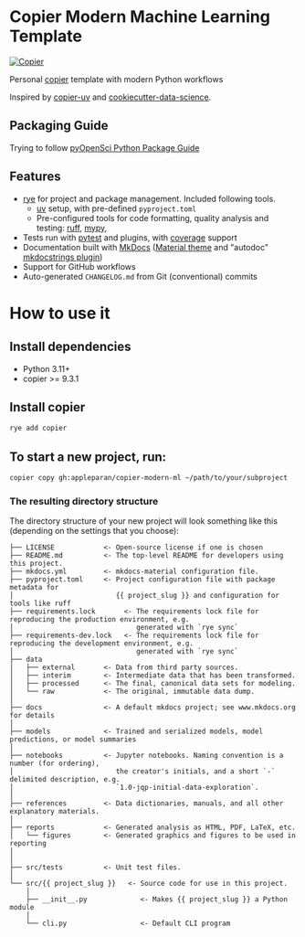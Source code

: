# Copier Modern Machine Learning Template

[![Copier](https://img.shields.io/endpoint?url=https://raw.githubusercontent.com/copier-org/copier/master/img/badge/badge-grayscale-inverted-border-orange.json)](https://github.com/copier-org/copier)

Personal [copier](https://copier.readthedocs.io/en/stable/) template with modern Python workflows

Inspired by [copier-uv](https://github.com/pawamoy/copier-uv) and [cookiecutter-data-science](https://github.com/drivendataorg/cookiecutter-data-science).

## Packaging Guide

Trying to follow [pyOpenSci Python Package Guide](https://www.pyopensci.org/python-package-guide/index.html)

## Features

- [rye](https://github.com/astral-sh/rye) for project and package management. Included following tools.
    - [uv](https://github.com/astral-sh/uv) setup, with pre-defined `pyproject.toml`
    - Pre-configured tools for code formatting, quality analysis and testing: [ruff](https://github.com/charliermarsh/ruff),
  [mypy](https://github.com/python/mypy),
- Tests run with [pytest](https://github.com/pytest-dev/pytest) and plugins, with [coverage](https://github.com/nedbat/coveragepy) support
- Documentation built with [MkDocs](https://github.com/mkdocs/mkdocs)
  ([Material theme](https://github.com/squidfunk/mkdocs-material)
  and "autodoc" [mkdocstrings plugin](https://github.com/mkdocstrings/mkdocstrings))
- Support for GitHub workflows
- Auto-generated `CHANGELOG.md` from Git (conventional) commits


# How to use it
## Install dependencies
* Python 3.11+
* copier >= 9.3.1

## Install copier
```bash
rye add copier
```

## To start a new project, run:
```bash
copier copy gh:appleparan/copier-modern-ml ~/path/to/your/subproject
```

### The resulting directory structure

The directory structure of your new project will look something like this (depending on the settings that you choose):

```
├── LICENSE            <- Open-source license if one is chosen
├── README.md          <- The top-level README for developers using this project.
├── mkdocs.yml         <- mkdocs-material configuration file.
├── pyproject.toml     <- Project configuration file with package metadata for
│                         {{ project_slug }} and configuration for tools like ruff
├── requirements.lock       <- The requirements lock file for reproducing the production environment, e.g.
│                              generated with `rye sync`
├── requirements-dev.lock   <- The requirements lock file for reproducing the development environment, e.g.
│                              generated with `rye sync`
├── data
│   ├── external       <- Data from third party sources.
│   ├── interim        <- Intermediate data that has been transformed.
│   ├── processed      <- The final, canonical data sets for modeling.
│   └── raw            <- The original, immutable data dump.
│
├── docs               <- A default mkdocs project; see www.mkdocs.org for details
│
├── models             <- Trained and serialized models, model predictions, or model summaries
│
├── notebooks          <- Jupyter notebooks. Naming convention is a number (for ordering),
│                         the creator's initials, and a short `-` delimited description, e.g.
│                         `1.0-jqp-initial-data-exploration`.
│
├── references         <- Data dictionaries, manuals, and all other explanatory materials.
│
├── reports            <- Generated analysis as HTML, PDF, LaTeX, etc.
│   └── figures        <- Generated graphics and figures to be used in reporting
│
│
├── src/tests          <- Unit test files.
│
└── src/{{ project_slug }}   <- Source code for use in this project.
    │
    ├── __init__.py             <- Makes {{ project_slug }} a Python module
    │
    └── cli.py                  <- Default CLI program
```
